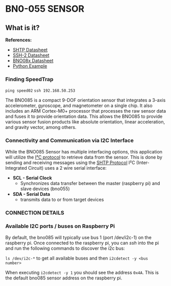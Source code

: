 # BN0-055 SENSOR
## What is it?
**References:** 
- [SHTP Datasheet](https://docs.sparkfun.com/SparkFun_VR_IMU_Breakout_BNO086_QWIIC/assets/component_documentation/Sensor-Hub-Transport-Protocol.pdf)
- [SSH-2 Datasheet](https://www.ceva-ip.com/wp-content/uploads/SH-2-Reference-Manual.pdf)
- [BNO08x Datasheet](https://www.ceva-ip.com/wp-content/uploads/BNO080_085-Datasheet.pdf)
- [Python Example](https://learn.adafruit.com/adafruit-9-dof-orientation-imu-fusion-breakout-bno085/python-circuitpython)

### Finding SpeedTrap
```ping speed02```
```ssh 192.168.50.253```

The BNO085 is a compact 9-DOF orientation sensor that integrates a 3-axis accelerometer, gyroscope, 
and magnetometer on a single chip. It also includes an ARM Cortex-M0+ processor that processes the 
raw sensor data and fuses it to provide orientation data. This allows the BNO085 to provide various 
sensor fusion products like absolute orientation, linear acceleration, and gravity vector, among others.

### Connectivity and Communication via I2C Interface
While the BNO085 Sensor has multiple interfacing options, this application will 
utilize the [I²C protocol](https://learn.sparkfun.com/tutorials/i2c/all) to retrieve data from the sensor. This is done by sending and receiving messages using the [SHTP Protocol](https://www.ceva-ip.com/wp-content/uploads/SH-2-Reference-Manual.pdf)
I²C (Inter-Integrated Circuit) uses a 2 wire serial interface:
  - **SCL - Serial Clock**
    - Synchronizes data transfer between the master (raspberry pi) and slave devices (bno055)
  - **SDA - Serial Data**
    - transmits data to or from target devices

### CONNECTION DETAILS
### Available I2C ports / buses on Raspberry Pi
By default, the bno085 will typically use bus 1 (port /dev/i2c-1) on the raspberry pi. Once connected to the raspberry pi,
you can <em>ssh</em> into the pi and run the following commands to discover the i2c bus:

```ls /dev/i2c-*``` to get all available buses and then ```i2cdetect -y <bus number>```

When executing ```i2cdetect -y 1``` you should see the address ```0x4A```. This is the default bno085 sensor address on 
the raspberry pi.




